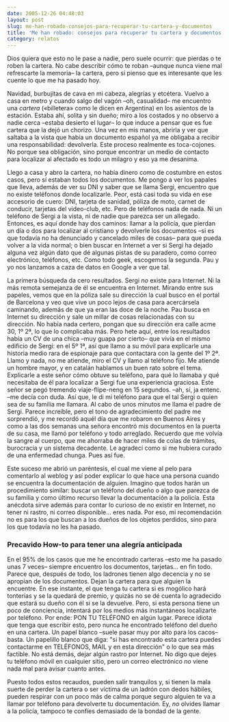 ```yaml
---
date: 2005-12-26 04:48:03
layout: post
slug: me-han-robado-consejos-para-recuperar-tu-cartera-y-documentos
title: 'Me han robado: consejos para recuperar tu cartera y documentos'
category: relatos
---
```


Dios quiera que esto no le pase a nadie, pero suele ocurrir: que pierdas o te roben la cartera. No cabe describir cómo te roban –aunque nunca viene mal refrescarte la memoria– la cartera, pero sí pienso que es interesante que les cuente lo que me ha pasado hoy.

Navidad, burbujitas de cava en mi cabeza, alegrías y etcétera. Vuelvo a casa en metro y cuando salgo del vagón –oh, casualidad– me encuentro una _cartera_ («billetera» como le dicen en Argentina) en los asientos de la estación. Estaba ahí, solita y sin dueño; miro a los costados y no observo a nadie cerca –estaba desierto el lugar– lo que induce a pensar que es fue cartera que la dejó un chorizo. Una vez en mis manos, abrirla y ver que saltaba a la vista que había un documento español ya me obligaba a recibir una responsabilidad: devolverla. Este proceso realmente es toca-cojones. No porque sea obligación, sino porque encontrar un medio de contacto para localizar al afectado es todo un milagro y eso ya me desanima.





Llego a casa y abro la cartera, no había dinero como de costumbre en estos casos, pero sí estaban todos los documentos. Me pongo a ver los papales que lleva, además de ver su DNI y saber que se llama Sergi, encuentro que no existe teléfonos donde localizarle. Peor, está casi toda su vida en ese accesorio de cuero: DNI, tarjeta de sanidad, póliza de moto, carnet de conducir, tarjetas del video-club, etc. Pero de teléfonos nada de nada. Ni un teléfono de Sergi a la vista, ni de nadie que parezca ser un allegado. Entonces, es aquí donde hay dos caminos: llamar a la policía, que pierdan un día o dos para localizar al cristiano y devolverle los documentos –si es que todavía no ha denunciado y cancelado miles de cosas– para que pueda volver a la vida normal; o bien buscar en Internet a ver si Sergi ha dejado alguna vez algún dato que dé algunas pistas de su paradero, como correo electrónico, teléfonos, etc. Como todo geek, escogemos la segunda. Pau y yo nos lanzamos a caza de datos en Google a ver que tal.





La primera búsqueda da cero resultados. Sergi _no_ existe para Internet. Ni la más remota semejanza de él se encuentra en Internet. Mirando entre sus papeles, vemos que en la póliza sale su dirección la cual busco en el portal de Barcelona y veo que vive un poco lejos de casa para acercársela caminando, además de que ya eran las doce de la noche. Pau busca en Internet su dirección y sale un millar de cosas relacionadas con su dirección. No había nada certero, pongan que su dirección era calle acme 30, 1º 2ª, lo que lo complicaba más. Pero hete aquí, entre los resultados había un CV de una chica –muy guapa por cierto– que vivía en el mismo edificio de Sergi: en el 5º 1ª, así que llamo a su móvil para explicarle una historia medio rara de espionaje para que contactara con la gente del 1º 2ª. Llamo y nada, no me atiende, miro el CV y llamo al teléfono fijo. Me atiende un hombre mayor, y en catalán hablamos un buen rato sobre el tema. Explicarle a este señor cómo obtuve su teléfono, para qué lo llamaba y qué necesitaba de él para localizar a Sergi fue una experiencia graciosa. Este señor se pegó tremendo viaje-flipe-neng en 15 segundos. –ah, sí, ja entenc. –me decía con duda. Así que, le di mi teléfono para que el tal Sergi o quien sea de su familia me llamara. Al cabo de unos minutos me llama el padre de Sergi. Parece increíble, pero el tono de agradecimiento del padre me sorprendió, y me recordó aquél día que me robaron en Buenos Aires y como a las dos semanas una señora encontró mis documentos en la puerta de su casa, me llamó por teléfono y todo arreglado. Recuerdo que me volvía la sangre al cuerpo, que me ahorraba de hacer miles de colas de trámites, burocracia y un sistema decadente. Le agradecí como si me hubiera curado de una enfermedad chunga. Pues así fue.





Este suceso me abrió un paréntesis, el cual me viene al pelo para comentarlo al weblog y así poder explicar lo que hace una persona cuando se encuentra la documentación de alguien. Imagino que todos harán un procedimiento similar: buscar un teléfono del dueño o algo que parezca de su familia y como último recurso llevar la documentación a la policía. Esta anécdota sirve además para contar lo curioso de no existir en Internet, no tener ni rastro, ni correo disponible… eres nada. Por eso, mi recomendación no es para los que buscan a los dueños de los objetos perdidos, sino para los que todavía no les ha pasado.





### Precavido How-to para tener una alegría anticipada





En el 95% de los casos que me he encontrado carteras –esto me ha pasado unas 7 veces– siempre encuentro los documentos, tarjetas... en fin todo. Parece que, después de todo, los ladrones tienen algo decencia y no se apropian de los documentos. Dejan la cartera para que alguien la encuentre. En ese instante, el que tenga tu cartera si es mogólico hará tonterías y se la quedará de premio, y quizás no se dé cuenta lo agradecido que estará su dueño con él si se la devuelve. Pero, si esta persona tiene un poco de conciencia, intentará por los medios más instantáneos localizarte por teléfono. Por ende: PON TU TELÉFONO en algún lugar. Parece idiota que tenga que escribir esto, pero nunca he encontrado teléfono del dueño en una cartera. Un papel blanco –suele pasar muy por alto para los cacos– basta. Un papelillo blanco que diga: "si has encontrado esta cartera puedes contactarme en TELÉFONOS, MAIL y en esta dirección" o lo que sea más factible. No está demás, dejar algún rastro por Internet. No digo que dejes tu teléfono móvil en cualquier sitio, pero un correo electrónico _no_ viene nada mal para avisar cuanto antes.





Puesto todos estos recaudos, pueden salir tranquilos y, si tienen la mala suerte de perder la cartera o ser víctima de un ladrón con dedos hábiles, pueden respirar con un poco más de calma porque seguro alguien te va a llamar por teléfono para devolverte tu documentación. Ey, _no_ olvides llamar a la policía, tampoco te confíes demasiado de la bondad de la gente.
